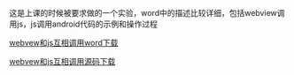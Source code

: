 
这是上课的时候被要求做的一个实验，word中的描述比较详细，包括webview调用js，js调用android代码的示例和操作过程

[webvew和js互相调用word下载](http://op9kkp3ga.bkt.clouddn.com/blog_source/code/android/webvew%E5%92%8Cjs%E4%BA%92%E7%9B%B8%E8%B0%83%E7%94%A8.docx)

[webvew和js互相调用源码下载](http://op9kkp3ga.bkt.clouddn.com/blog_source/code/android/WebviewJs.zip)